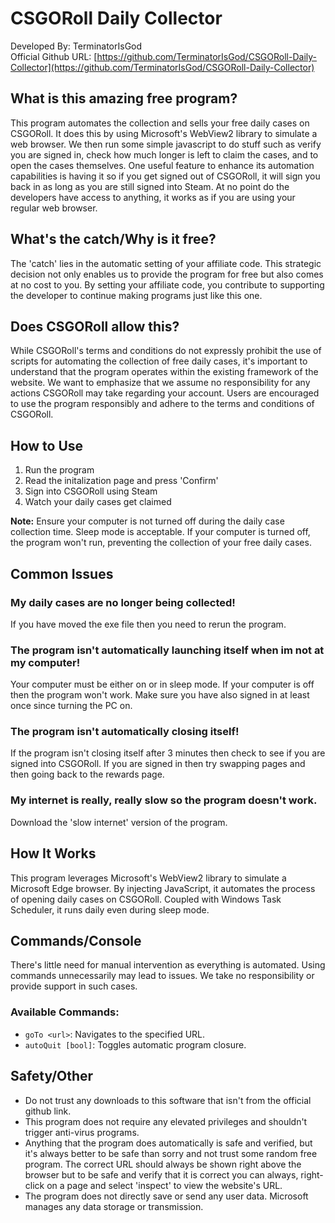 # CSGORoll Daily Collector

Developed By: TerminatorIsGod  
Official Github URL: [https://github.com/TerminatorIsGod/CSGORoll-Daily-Collector](https://github.com/TerminatorIsGod/CSGORoll-Daily-Collector)

## What is this amazing free program?

This program automates the collection and sells your free daily cases on CSGORoll. It does this by using Microsoft's WebView2 library to simulate a web browser. We then run some simple javascript to do stuff such as verify you are signed in, check how much longer is left to claim the cases, and to open the cases themselves. One useful feature to enhance its automation capabilities is having it so if you get signed out of CSGORoll, it will sign you back in as long as you are still signed into Steam. At no point do the developers have access to anything, it works as if you are using your regular web browser.

## What's the catch/Why is it free?

The 'catch' lies in the automatic setting of your affiliate code. This strategic decision not only enables us to provide the program for free but also comes at no cost to you. By setting your affiliate code, you contribute to supporting the developer to continue making programs just like this one.

## Does CSGORoll allow this?

While CSGORoll's terms and conditions do not expressly prohibit the use of scripts for automating the collection of free daily cases, it's important to understand that the program operates within the existing framework of the website. We want to emphasize that we assume no responsibility for any actions CSGORoll may take regarding your account. Users are encouraged to use the program responsibly and adhere to the terms and conditions of CSGORoll.

## How to Use

1. Run the program
2. Read the initalization page and press 'Confirm'
3. Sign into CSGORoll using Steam
4. Watch your daily cases get claimed

**Note:** Ensure your computer is not turned off during the daily case collection time. Sleep mode is acceptable. If your computer is turned off, the program won't run, preventing the collection of your free daily cases.

## Common Issues

### My daily cases are no longer being collected!
If you have moved the exe file then you need to rerun the program.

### The program isn't automatically launching itself when im not at my computer!
Your computer must be either on or in sleep mode. If your computer is off then the program won't work. Make sure you have also signed in at least once since turning the PC on.

### The program isn't automatically closing itself!
If the program isn't closing itself after 3 minutes then check to see if you are signed into CSGORoll. If you are signed in then try swapping pages and then going back to the rewards page.

### My internet is really, really slow so the program doesn't work.
Download the 'slow internet' version of the program.

## How It Works

This program leverages Microsoft's WebView2 library to simulate a Microsoft Edge browser. By injecting JavaScript, it automates the process of opening daily cases on CSGORoll. Coupled with Windows Task Scheduler, it runs daily even during sleep mode.

## Commands/Console

There's little need for manual intervention as everything is automated. Using commands unnecessarily may lead to issues. We take no responsibility or provide support in such cases.

### Available Commands:

- `goTo <url>`: Navigates to the specified URL.
- `autoQuit [bool]`: Toggles automatic program closure.

## Safety/Other

- Do not trust any downloads to this software that isn't from the official github link.
- This program does not require any elevated privileges and shouldn't trigger anti-virus programs.
- Anything that the program does automatically is safe and verified, but it's always better to be safe than sorry and not trust some random free program. The correct URL should always be shown right above the browser but to be safe and verify that it is correct you can always, right-click on a page and select 'inspect' to view the website's URL.
- The program does not directly save or send any user data. Microsoft manages any data storage or transmission.
